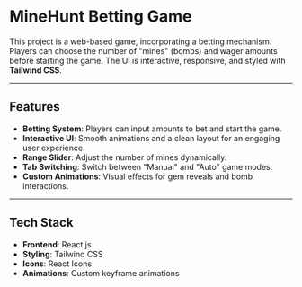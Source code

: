 # MineHunt Betting Game

This project is a web-based game, incorporating a betting mechanism. Players can choose the number of "mines" (bombs) and wager amounts before starting the game. The UI is interactive, responsive, and styled with **Tailwind CSS**.

---

## Features

- **Betting System**: Players can input amounts to bet and start the game.
- **Interactive UI**: Smooth animations and a clean layout for an engaging user experience.
- **Range Slider**: Adjust the number of mines dynamically.
- **Tab Switching**: Switch between "Manual" and "Auto" game modes.
- **Custom Animations**: Visual effects for gem reveals and bomb interactions.

---

## Tech Stack

- **Frontend**: React.js
- **Styling**: Tailwind CSS
- **Icons**: React Icons
- **Animations**: Custom keyframe animations
